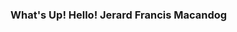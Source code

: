 ### What's Up! Hello! Jerard Francis Macandog 

<!--
**MacandogJerard/MacandogJerard** is a ✨ _special_ ✨ repository because its `README.md` (this file) appears on your GitHub profile.

- 🔭 I’m currently studying at Mapua Malayan Colleges Laguna as an BS-Information Technology
- 🌱 I’m currently learning Web Development
- 📫 How to reach me: jerardmacandog1999@gmail.com 
- 😄 Pronouns: you can call me BOXI as my nickname 
